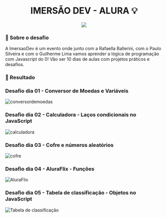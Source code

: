 <h1 align="center">
IMERSÃO DEV - ALURA 💡
</h1>
<p align="center">
<a target="_blank" rel="noopener noreferrer" href="https://camo.githubusercontent.com/66fe19848b26f90cf13a99b798f742a9e7809b27/68747470733a2f2f696d672e736869656c64732e696f2f62616467652f746563682d66726f6e742d2d656e642d627269676874677265656e"><img src="https://camo.githubusercontent.com/66fe19848b26f90cf13a99b798f742a9e7809b27/68747470733a2f2f696d672e736869656c64732e696f2f62616467652f746563682d66726f6e742d2d656e642d627269676874677265656e" data-canonical-src="https://img.shields.io/badge/tech-front--end-brightgreen" style="max-width:100%;"></a>

### 🧐 Sobre o desafio 


A ImersaoDev é um evento onde junto com a Rafaella Ballerini, com o Paulo Silveira e com o Guilherme Lima vamos aprender a lógica de programação com Javascript do 0!
Vão ser 10 dias de aulas com projetos práticos e desafios.



### 🎉 Resultado

### Desafio dia 01 - Conversor de Moedas e Variáveis
<img alt="conversordemoedas" src="https://ik.imagekit.io/uw8itmckuzw/aula1_5wmMGr8QN.PNG">

### Desafio dia 02 - Calculadora - Laços condicionais no JavaScript
<img alt="calculadora" src="https://ik.imagekit.io/uw8itmckuzw/desafioAlura2_lJYvumx95.gif">

### Desafio dia 03 - Cofre e números aleatórios
<img alt="cofre" src="https://ik.imagekit.io/uw8itmckuzw/desafioAlura3_rVgp1eSfq.gif">

### Desafio dia 04 - AluraFlix - Funçôes
<img alt="AluraFlix" src="https://ik.imagekit.io/uw8itmckuzw/desafioAlura4_bBWPndV4SI.png">

### Desafio dia 05 - Tabela de classificação - Objetos no JavaScript
<img alt="Tabela de classificação" src="https://ik.imagekit.io/uw8itmckuzw/desafioAlura5_hVPkrJNf0.gif">

